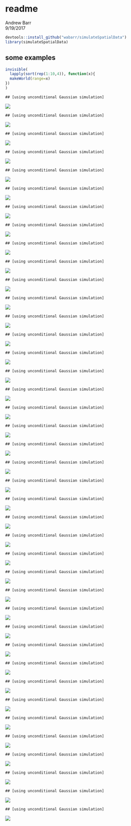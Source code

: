 # readme
Andrew Barr  
9/19/2017  


```r
devtools::install_github("wabarr/simulateSpatialData")
library(simulateSpatialData)
```

## some examples

```r
invisible(
  lapply(sort(rep(1:10,4)), function(x){
  makeWorld(range=x)
})
)
```

```
## [using unconditional Gaussian simulation]
```

![](readme_files/figure-html/unnamed-chunk-2-1.png)<!-- -->

```
## [using unconditional Gaussian simulation]
```

![](readme_files/figure-html/unnamed-chunk-2-2.png)<!-- -->

```
## [using unconditional Gaussian simulation]
```

![](readme_files/figure-html/unnamed-chunk-2-3.png)<!-- -->

```
## [using unconditional Gaussian simulation]
```

![](readme_files/figure-html/unnamed-chunk-2-4.png)<!-- -->

```
## [using unconditional Gaussian simulation]
```

![](readme_files/figure-html/unnamed-chunk-2-5.png)<!-- -->

```
## [using unconditional Gaussian simulation]
```

![](readme_files/figure-html/unnamed-chunk-2-6.png)<!-- -->

```
## [using unconditional Gaussian simulation]
```

![](readme_files/figure-html/unnamed-chunk-2-7.png)<!-- -->

```
## [using unconditional Gaussian simulation]
```

![](readme_files/figure-html/unnamed-chunk-2-8.png)<!-- -->

```
## [using unconditional Gaussian simulation]
```

![](readme_files/figure-html/unnamed-chunk-2-9.png)<!-- -->

```
## [using unconditional Gaussian simulation]
```

![](readme_files/figure-html/unnamed-chunk-2-10.png)<!-- -->

```
## [using unconditional Gaussian simulation]
```

![](readme_files/figure-html/unnamed-chunk-2-11.png)<!-- -->

```
## [using unconditional Gaussian simulation]
```

![](readme_files/figure-html/unnamed-chunk-2-12.png)<!-- -->

```
## [using unconditional Gaussian simulation]
```

![](readme_files/figure-html/unnamed-chunk-2-13.png)<!-- -->

```
## [using unconditional Gaussian simulation]
```

![](readme_files/figure-html/unnamed-chunk-2-14.png)<!-- -->

```
## [using unconditional Gaussian simulation]
```

![](readme_files/figure-html/unnamed-chunk-2-15.png)<!-- -->

```
## [using unconditional Gaussian simulation]
```

![](readme_files/figure-html/unnamed-chunk-2-16.png)<!-- -->

```
## [using unconditional Gaussian simulation]
```

![](readme_files/figure-html/unnamed-chunk-2-17.png)<!-- -->

```
## [using unconditional Gaussian simulation]
```

![](readme_files/figure-html/unnamed-chunk-2-18.png)<!-- -->

```
## [using unconditional Gaussian simulation]
```

![](readme_files/figure-html/unnamed-chunk-2-19.png)<!-- -->

```
## [using unconditional Gaussian simulation]
```

![](readme_files/figure-html/unnamed-chunk-2-20.png)<!-- -->

```
## [using unconditional Gaussian simulation]
```

![](readme_files/figure-html/unnamed-chunk-2-21.png)<!-- -->

```
## [using unconditional Gaussian simulation]
```

![](readme_files/figure-html/unnamed-chunk-2-22.png)<!-- -->

```
## [using unconditional Gaussian simulation]
```

![](readme_files/figure-html/unnamed-chunk-2-23.png)<!-- -->

```
## [using unconditional Gaussian simulation]
```

![](readme_files/figure-html/unnamed-chunk-2-24.png)<!-- -->

```
## [using unconditional Gaussian simulation]
```

![](readme_files/figure-html/unnamed-chunk-2-25.png)<!-- -->

```
## [using unconditional Gaussian simulation]
```

![](readme_files/figure-html/unnamed-chunk-2-26.png)<!-- -->

```
## [using unconditional Gaussian simulation]
```

![](readme_files/figure-html/unnamed-chunk-2-27.png)<!-- -->

```
## [using unconditional Gaussian simulation]
```

![](readme_files/figure-html/unnamed-chunk-2-28.png)<!-- -->

```
## [using unconditional Gaussian simulation]
```

![](readme_files/figure-html/unnamed-chunk-2-29.png)<!-- -->

```
## [using unconditional Gaussian simulation]
```

![](readme_files/figure-html/unnamed-chunk-2-30.png)<!-- -->

```
## [using unconditional Gaussian simulation]
```

![](readme_files/figure-html/unnamed-chunk-2-31.png)<!-- -->

```
## [using unconditional Gaussian simulation]
```

![](readme_files/figure-html/unnamed-chunk-2-32.png)<!-- -->

```
## [using unconditional Gaussian simulation]
```

![](readme_files/figure-html/unnamed-chunk-2-33.png)<!-- -->

```
## [using unconditional Gaussian simulation]
```

![](readme_files/figure-html/unnamed-chunk-2-34.png)<!-- -->

```
## [using unconditional Gaussian simulation]
```

![](readme_files/figure-html/unnamed-chunk-2-35.png)<!-- -->

```
## [using unconditional Gaussian simulation]
```

![](readme_files/figure-html/unnamed-chunk-2-36.png)<!-- -->

```
## [using unconditional Gaussian simulation]
```

![](readme_files/figure-html/unnamed-chunk-2-37.png)<!-- -->

```
## [using unconditional Gaussian simulation]
```

![](readme_files/figure-html/unnamed-chunk-2-38.png)<!-- -->

```
## [using unconditional Gaussian simulation]
```

![](readme_files/figure-html/unnamed-chunk-2-39.png)<!-- -->

```
## [using unconditional Gaussian simulation]
```

![](readme_files/figure-html/unnamed-chunk-2-40.png)<!-- -->
